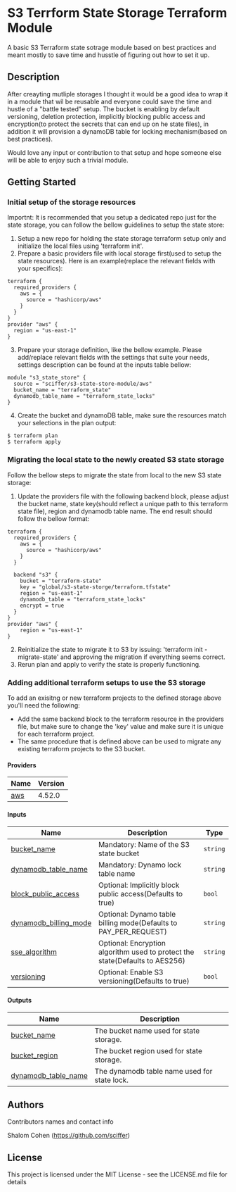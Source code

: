 <!-- BEGIN_TF_DOCS -->
# S3 Terrform State Storage Terraform Module

A basic S3 Terraform state sotrage module based on best practices and meant mostly to save time and husstle of figuring out how to set it up.

## Description

After creayting mutliple storages I thought it would be a good idea to wrap it in a module that wil be reusable and everyone could save the time and hustle of a "battle tested" setup.
The bucket is enabling by default versioning, deletion protection, implicitly blocking public access and encryption(to protect the secrets that can end up on he state files), in addition it will provision a dynamoDB table for locking mechanism(based on best practices).

Would love any input or contribution to that setup and hope someone else will be able to enjoy such a trivial module.

## Getting Started

### Initial setup of the storage resources

Importnt: It is recommended that you setup a dedicated repo just for the state storage, you can follow the bellow guidelines to setup the state store:
1. Setup a new repo for holding the state storage terraform setup only and initialize the local files using 'terraform init'.
2. Prepare a basic providers file with local storage first(used to setup the state resources). Here is an example(replace the relevant fields with your specifics):
```
terraform {
  required_providers {
    aws = {
      source = "hashicorp/aws"
    }
  }
}
provider "aws" {
  region = "us-east-1"
}
```
3. Prepare your storage definition, like the bellow example. Please add/replace relevant fields with the settings that suite your needs, settings description can be found at the inputs table bellow:
```
module "s3_state_store" {
  source = "sciffer/s3-state-store-module/aws"
  bucket_name = "terraform_state"
  dynamodb_table_name = "terraform_state_locks"
}
```
4. Create the bucket and dynamoDB table, make sure the resources match your selections in the plan output:
```
$ terraform plan
$ terraform apply
```

### Migrating the local state to the newly created S3 state storage

Follow the bellow steps to migrate the state from local to the new S3 state storage:
1. Update the providers file with the following backend block, please adjust the bucket name, state key(should reflect a unique path to this terraform state file), region and dynamodb table name. The end result should follow the bellow format:
```
terraform {
  required_providers {
    aws = {
      source = "hashicorp/aws"
    }
  }

  backend "s3" {
    bucket = "terraform-state"
    key = "global/s3-state-storge/terraform.tfstate"
    region = "us-east-1"
    dynamodb_table = "terraform_state_locks"
    encrypt = true
  }
}
provider "aws" {
    region = "us-east-1"
}
```
2. Reinitialize the state to migrate it to S3 by issuing: 'terraform init -migrate-state' and approving the migration if everything seems correct.
3. Rerun plan and apply to verify the state is properly functioning.

### Adding additional terraform setups to use the S3 storage

To add an exisitng or new terraform projects to the defined storage above you'll need the following:
* Add the same backend block to the terraform resource in the providers file, but make sure to change the 'key' value and make sure it is unique for each terraform project.
* The same procedure that is defined above can be used to migrate any existing terraform projects to the S3 bucket.

#### Providers

| Name | Version |
|------|---------|
| <a name="provider_aws"></a> [aws](#provider_aws) | 4.52.0 |

#### Inputs

| Name | Description | Type |
|------|-------------|------|
| <a name="input_bucket_name"></a> [bucket_name](#input_bucket_name) | Mandatory: Name of the S3 state bucket | `string` |
| <a name="input_dynamodb_table_name"></a> [dynamodb_table_name](#input_dynamodb_table_name) | Mandatory: Dynamo lock table name | `string` |
| <a name="input_block_public_access"></a> [block_public_access](#input_block_public_access) | Optional: Implicitly block public access(Defaults to true) | `bool` |
| <a name="input_dynamodb_billing_mode"></a> [dynamodb_billing_mode](#input_dynamodb_billing_mode) | Optional: Dynamo table billing mode(Defaults to PAY_PER_REQUEST) | `string` |
| <a name="input_sse_algorithm"></a> [sse_algorithm](#input_sse_algorithm) | Optional: Encryption algorithm used to protect the state(Defaults to AES256) | `string` |
| <a name="input_versioning"></a> [versioning](#input_versioning) | Optional: Enable S3 versioning(Defaults to true) | `bool` |

#### Outputs

| Name | Description |
|------|-------------|
| <a name="output_bucket_name"></a> [bucket_name](#output_bucket_name) | The bucket name used for state storage. |
| <a name="output_bucket_region"></a> [bucket_region](#output_bucket_region) | The bucket region used for state storage. |
| <a name="output_dynamodb_table_name"></a> [dynamodb_table_name](#output_dynamodb_table_name) | The dynamodb table name used for state lock. |

## Authors

Contributors names and contact info

Shalom Cohen (https://github.com/sciffer)

## License

This project is licensed under the MIT License - see the LICENSE.md file for details
<!-- END_TF_DOCS -->
